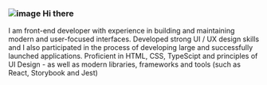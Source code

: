 ### ![image](https://user-images.githubusercontent.com/33060783/198825319-95cae403-f304-4c9f-91ee-c83411d7365e.png) Hi there 


I am front-end developer with experience in building and maintaining modern and user-focused interfaces. Developed strong UI / UX design skills and I also participated in the process of developing large and successfully launched applications.
Proficient in HTML, CSS, TypeScipt and principles of UI Design - as well as modern libraries, frameworks and tools (such as React, Storybook and Jest)

